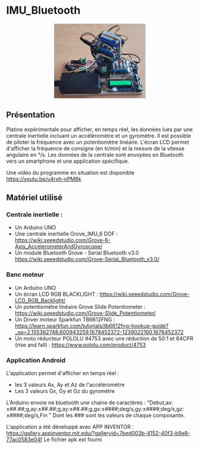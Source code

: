 # IMU_Bluetooth

<center> <img src="platine%20Banc%20moteur.jpg" alt="texte alternatif" height=200 aling="center"> </center>

## Présentation
Platine expérimentale pour afficher, en temps réel, les données lues par une centrale inertielle incluant un accéléromètre et un gyromètre.
Il est possible de piloter la fréquence avec un potentiomètre linéaire.
L'écran LCD permet d'afficher la fréquence de consigne (en tr/min) et la mesure de la vitesse angulaire en °/s.
Les données de la centrale sont envoyées en Bluetooth vers un smartphone et une application spécifique.

Une vidéo du programme en situation est disponible  https://youtu.be/u4rxh-nPM8k

## Matériel utilisé
### Centrale inertielle :
- Un Arduino UNO
- Une centrale inertielle Grove_IMU_6 DOF : https://wiki.seeedstudio.com/Grove-6-Axis_AccelerometerAndGyroscope/ 
- Un module Bluetooth Grove - Serial Bluetooth v3.0 https://wiki.seeedstudio.com/Grove-Serial_Bluetooth_v3.0/

### Banc moteur
- Un Arduino UNO
- Un écran LCD RGB BLACKLIGHT : https://wiki.seeedstudio.com/Grove-LCD_RGB_Backlight/
- Un potentiomètre linéaire Grove Slide Potentiometer : https://wiki.seeedstudio.com/Grove-Slide_Potentiometer/
- Un Driver moteur Sparkfun TB6612FNG : https://learn.sparkfun.com/tutorials/tb6612fng-hookup-guide?_ga=2.155362748.600943259.1678452372-1239022160.1678452372
- Un moto réducteur POLOLU #4753 avec une réduction de 50:1 et 64CPR (rise and fall) : https://www.pololu.com/product/4753

### Application Android
L'application permet d'afficher en temps réel :
- les 3 valeurs Ax, Ay et Az de l'accéléromètre
- Les 3 valeurs Gx, Gy et Gz du gyromètre

L'Arduino envoie ne bluetooth une chaine de caractères : "Debut,ax:±##.##;g,ay:±##.##;g,ay:±##.##;g,gx:±####;deg/s,gy:±####;deg/s,gz:±####;deg/s,Fin  "
Dont les ### sont les valeurs de chaque composante.

L'application a été développé avec APP INVENTOR :  https://gallery.appinventor.mit.edu/?galleryid=7bed003b-4152-40f3-b9e8-77ac0583e04f
Le fichier apk est fourni
